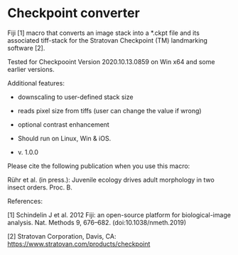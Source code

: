 # Checkpoint converter
Fiji [1] macro that converts an image stack into a \*.ckpt file and its associated tiff-stack for the Stratovan Checkpoint (TM) landmarking software [2].

Tested for Checkpooint Version 2020.10.13.0859 on Win x64 and some earlier versions.

 Additional features:
 * downscaling to user-defined stack size
 * reads pixel size from tiffs (user can change the value if wrong)
 * optional contrast enhancement
   
 * Should run on Linux, Win & iOS.
 
 * v. 1.0.0

Please cite the following publication when you use this macro:

Rühr et al. (in press.): Juvenile ecology drives adult morphology in two insect orders. Proc. B.

References:

[1] Schindelin J et al. 2012 Fiji: an open-source platform for biological-image analysis. Nat. Methods 9, 676–682. (doi:10.1038/nmeth.2019)

[2] Stratovan Corporation, Davis, CA: https://www.stratovan.com/products/checkpoint
